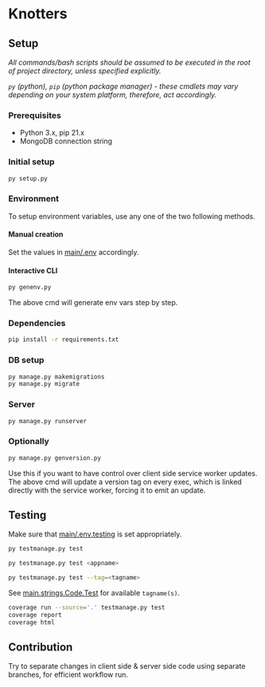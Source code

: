 # Knotters

## Setup

_All commands/bash scripts should be assumed to be executed in the root of project directory, unless specified explicitly._

_`py` (python), `pip` (python package manager) - these cmdlets may vary depending on your system platform, therefore, act accordingly._

### Prerequisites

- Python 3.x, pip 21.x
- MongoDB connection string

### Initial setup

```bash
py setup.py
```

### Environment

To setup environment variables, use any one of the two following methods.

#### Manual creation

Set the values in [main/.env](main/.env) accordingly.

#### Interactive CLI

```py
py genenv.py
```

The above cmd will generate env vars step by step.

### Dependencies

```bash
pip install -r requirements.txt
```

### DB setup

```bash
py manage.py makemigrations
py manage.py migrate
```

### Server

```bash
py manage.py runserver
```

### Optionally

```bash
py manage.py genversion.py
```

Use this if you want to have control over client side service worker updates. The above cmd will update a version tag on every exec, which is linked directly with the service worker, forcing it to emit an update.

## Testing

Make sure that [main/.env.testing](main/.env.testing) is set appropriately.

```bash
py testmanage.py test
```

```bash
py testmanage.py test <appname>
```

```bash
py testmanage.py test --tag=<tagname>
```

See [main.strings.Code.Test](https://github.com/knottersbot/knotters/blob/7a6632741ba93fc7a62d140b9f953d8bc8084286/main/strings.py#L45) for available `tagname(s)`.

```bash
coverage run --source='.' testmanage.py test
coverage report
coverage html
```

## Contribution

Try to separate changes in client side & server side code using separate branches, for efficient workflow run.
